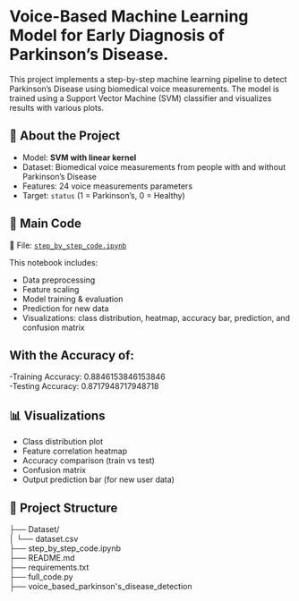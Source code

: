 # Voice-Based Machine Learning Model for Early Diagnosis of   Parkinson’s Disease.


This project implements a step-by-step machine learning pipeline to detect Parkinson’s Disease using biomedical voice measurements. The model is trained using a Support Vector Machine (SVM) classifier and visualizes results with various plots.

## 🧠 About the Project

- Model: **SVM with linear kernel**
- Dataset: Biomedical voice measurements from people with and without Parkinson’s Disease
- Features: 24 voice measurements parameters
- Target: `status` (1 = Parkinson’s, 0 = Healthy)

## 📄 Main Code

📂 File: [`step_by_step_code.ipynb`](step_by_step_code.ipynb)

This notebook includes:
- Data preprocessing
- Feature scaling
- Model training & evaluation
- Prediction for new data
- Visualizations: class distribution, heatmap, accuracy bar, prediction, and confusion matrix

## With the Accuracy of:

-Training Accuracy: 0.8846153846153846 <br>
-Testing Accuracy: 0.8717948717948718<br>

## 📊 Visualizations

- Class distribution plot
- Feature correlation heatmap
- Accuracy comparison (train vs test)
- Confusion matrix
- Output prediction bar (for new user data)

## 📁 Project Structure

├── Dataset/<br>
│ └── dataset.csv<br>
├── step_by_step_code.ipynb<br>
├── README.md<br>
├── requirements.txt<br>
├── full_code.py<br>
├── voice_based_parkinson's_disease_detection<br>
